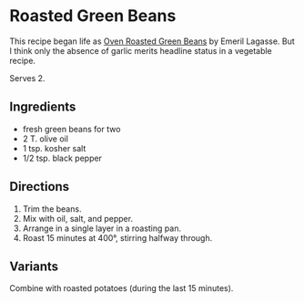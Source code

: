 # Roasted Green Beans

This recipe began life as [Oven Roasted Green Beans](http://www.foodnetwork.com/recipes/emeril-lagasse/oven-roasted-green-beans-recipe.html) by Emeril Lagasse.  But I think only the absence of garlic merits headline status in a vegetable recipe.

Serves 2.

## Ingredients

* fresh green beans for two
* 2 T. olive oil
* 1 tsp. kosher salt
* 1/2 tsp. black pepper

## Directions

1. Trim the beans.
2. Mix with oil, salt, and pepper.
3. Arrange in a single layer in a roasting pan.
5. Roast 15 minutes at 400°, stirring halfway through.

## Variants

Combine with roasted potatoes (during the last 15 minutes).
